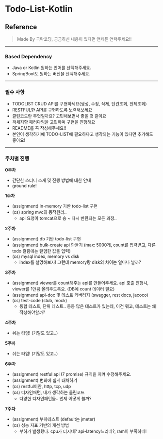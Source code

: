 # Todo-List-Kotlin

## Reference
> Made By 극락코딩, 궁금하신 내용이 있다면 언제든 연락주세요!!

<hr>

### Based Dependency

- Java or Kotlin 원하는 언어를 선택해주세요.
- SpringBoot도 원하는 버전을 선택해주세요.

<hr>

### 필수 사항

- TODOLIST CRUD API를 구현하세요(생성, 수정, 삭제, 단건조회, 전체조회)
- RESTFUL한 API를 구현하도록 노력해보세요
- 클린코드란 무엇일까요? 고민해보면서 좋을 것 같아요
- 객체지향 패러다임을 고민하며 구현을 진행해요
- README를 꼭 작성해주세요!!
- 본인이 생각하기에 TODO-LIST에 필요하다고 생각되는 기능이 있다면 추가해도 좋아요!

<hr>

### 주차별 진행

**0주차**
- 간단한 스터디 소개 및 진행 방법에 대한 안내
- ground rule!

**1주차**
- (assignment) in-memory 기반 todo-list 구현
- (cs) spring mvc의 동작원리.. 
  - api 요청이 tomcat으로 슝 ~ 다시 반환되는 모든 과정..   

**2주차**
- (assignment) db 기반 todo-list 구현
- (assignment) bulk-create api 만들기 (max: 5000개, count를 입력받고, 다른 todo 컬럼에는 랜덤한 값을 입력)
- (cs) mysql index, memory vs disk
  - index를 설명해보자! 그런데 memory랑 disk의 차이는 얼마나 날까?

**3주차**
- (assignment) viewer를 count해주는 api를 만들어주세요. api 호출 진행시, viewer를 1만큼 올려주도록요. (DB에 count 데이터 필요)
- (assignment) api-doc 및 테스트 커버러지 (swagger, rest docs, jacoco)
- (cs) test-code (stub, mock)
  - 통합 테스트, 단위 테스트.. 등등 많은 테스트가 있는데, 이건 뭐고, 테스트는 왜 작성해야할까? 

**4주차**
- 쉬는 타임! (기말도 있고..)

**5주차**
- 쉬는 타임! (기말도 있고..)

**6주차**
- (assignment) restful api (7 promise) 규칙을 지켜 수정해주세요.
- (assignment) 변화에 쉽게 대처하기
- (cs) restful이란, http, tcp, udp
- (cs) 디자인패턴, 내가 생각하는 클린코드
  - 다양한 디자인패턴들.. 언제 어떻게 쓸까?

**7주차**
- (assignment) 부하테스트 (default는 jmeter)
- (cs) 성능 지표 기반의 개선 방법
  - 부하가 발생했다. cpu가 터지네? api-latency느리네?, ram이 부족하네! 
